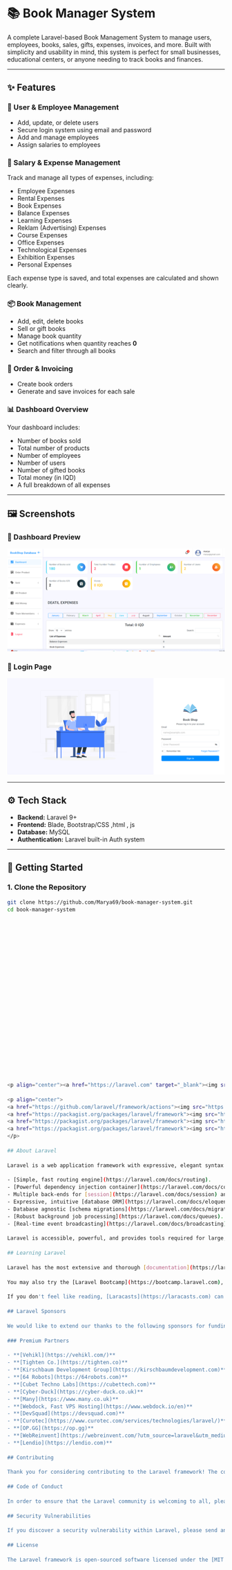 

# 📚 Book Manager System

A complete Laravel-based Book Management System to manage users, employees, books, sales, gifts, expenses, invoices, and more. Built with simplicity and usability in mind, this system is perfect for small businesses, educational centers, or anyone needing to track books and finances.

---

## ✨ Features

### 🔐 User & Employee Management
- Add, update, or delete users
- Secure login system using email and password
- Add and manage employees
- Assign salaries to employees

### 💼 Salary & Expense Management
Track and manage all types of expenses, including:
- Employee Expenses
- Rental Expenses
- Book Expenses
- Balance Expenses
- Learning Expenses
- Reklam (Advertising) Expenses
- Course Expenses
- Office Expenses
- Technological Expenses
- Exhibition Expenses
- Personal Expenses

Each expense type is saved, and total expenses are calculated and shown clearly.

### 📦 Book Management
- Add, edit, delete books
- Sell or gift books
- Manage book quantity
- Get notifications when quantity reaches **0**
- Search and filter through all books

### 🧾 Order & Invoicing
- Create book orders
- Generate and save invoices for each sale

### 📊 Dashboard Overview
Your dashboard includes:
- Number of books sold
- Total number of products
- Number of employees
- Number of users
- Number of gifted books
- Total money (in IQD)
- A full breakdown of all expenses

---

## 🖼️ Screenshots

### 📸 Dashboard Preview  
![Dashboard](public/assets/images/dashboard.png)

### 🔐 Login Page  
![Login](public/assets/images/login.png)

---

## ⚙️ Tech Stack

- **Backend:** Laravel 9+
- **Frontend:** Blade, Bootstrap/CSS ,html , js 
- **Database:** MySQL
- **Authentication:** Laravel built-in Auth system

---

## 🚀 Getting Started

### 1. Clone the Repository

```bash
git clone https://github.com/Marya69/book-manager-system.git
cd book-manager-system























<p align="center"><a href="https://laravel.com" target="_blank"><img src="https://raw.githubusercontent.com/laravel/art/master/logo-lockup/5%20SVG/2%20CMYK/1%20Full%20Color/laravel-logolockup-cmyk-red.svg" width="400" alt="Laravel Logo"></a></p>

<p align="center">
<a href="https://github.com/laravel/framework/actions"><img src="https://github.com/laravel/framework/workflows/tests/badge.svg" alt="Build Status"></a>
<a href="https://packagist.org/packages/laravel/framework"><img src="https://img.shields.io/packagist/dt/laravel/framework" alt="Total Downloads"></a>
<a href="https://packagist.org/packages/laravel/framework"><img src="https://img.shields.io/packagist/v/laravel/framework" alt="Latest Stable Version"></a>
<a href="https://packagist.org/packages/laravel/framework"><img src="https://img.shields.io/packagist/l/laravel/framework" alt="License"></a>
</p>

## About Laravel

Laravel is a web application framework with expressive, elegant syntax. We believe development must be an enjoyable and creative experience to be truly fulfilling. Laravel takes the pain out of development by easing common tasks used in many web projects, such as:

- [Simple, fast routing engine](https://laravel.com/docs/routing).
- [Powerful dependency injection container](https://laravel.com/docs/container).
- Multiple back-ends for [session](https://laravel.com/docs/session) and [cache](https://laravel.com/docs/cache) storage.
- Expressive, intuitive [database ORM](https://laravel.com/docs/eloquent).
- Database agnostic [schema migrations](https://laravel.com/docs/migrations).
- [Robust background job processing](https://laravel.com/docs/queues).
- [Real-time event broadcasting](https://laravel.com/docs/broadcasting).

Laravel is accessible, powerful, and provides tools required for large, robust applications.

## Learning Laravel

Laravel has the most extensive and thorough [documentation](https://laravel.com/docs) and video tutorial library of all modern web application frameworks, making it a breeze to get started with the framework.

You may also try the [Laravel Bootcamp](https://bootcamp.laravel.com), where you will be guided through building a modern Laravel application from scratch.

If you don't feel like reading, [Laracasts](https://laracasts.com) can help. Laracasts contains over 2000 video tutorials on a range of topics including Laravel, modern PHP, unit testing, and JavaScript. Boost your skills by digging into our comprehensive video library.

## Laravel Sponsors

We would like to extend our thanks to the following sponsors for funding Laravel development. If you are interested in becoming a sponsor, please visit the Laravel [Patreon page](https://patreon.com/taylorotwell).

### Premium Partners

- **[Vehikl](https://vehikl.com/)**
- **[Tighten Co.](https://tighten.co)**
- **[Kirschbaum Development Group](https://kirschbaumdevelopment.com)**
- **[64 Robots](https://64robots.com)**
- **[Cubet Techno Labs](https://cubettech.com)**
- **[Cyber-Duck](https://cyber-duck.co.uk)**
- **[Many](https://www.many.co.uk)**
- **[Webdock, Fast VPS Hosting](https://www.webdock.io/en)**
- **[DevSquad](https://devsquad.com)**
- **[Curotec](https://www.curotec.com/services/technologies/laravel/)**
- **[OP.GG](https://op.gg)**
- **[WebReinvent](https://webreinvent.com/?utm_source=laravel&utm_medium=github&utm_campaign=patreon-sponsors)**
- **[Lendio](https://lendio.com)**

## Contributing

Thank you for considering contributing to the Laravel framework! The contribution guide can be found in the [Laravel documentation](https://laravel.com/docs/contributions).

## Code of Conduct

In order to ensure that the Laravel community is welcoming to all, please review and abide by the [Code of Conduct](https://laravel.com/docs/contributions#code-of-conduct).

## Security Vulnerabilities

If you discover a security vulnerability within Laravel, please send an e-mail to Taylor Otwell via [taylor@laravel.com](mailto:taylor@laravel.com). All security vulnerabilities will be promptly addressed.

## License

The Laravel framework is open-sourced software licensed under the [MIT license](https://opensource.org/licenses/MIT).
